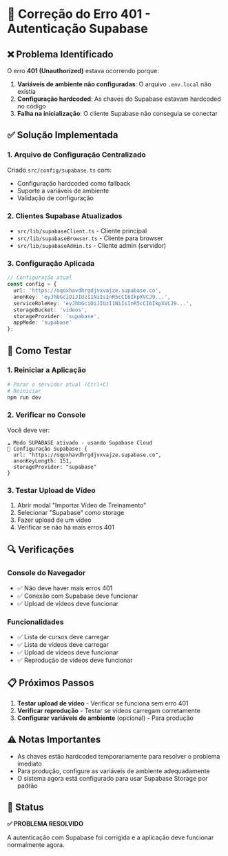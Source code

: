 # 🔧 Correção do Erro 401 - Autenticação Supabase

## ❌ Problema Identificado

O erro **401 (Unauthorized)** estava ocorrendo porque:

1. **Variáveis de ambiente não configuradas**: O arquivo `.env.local` não existia
2. **Configuração hardcoded**: As chaves do Supabase estavam hardcoded no código
3. **Falha na inicialização**: O cliente Supabase não conseguia se conectar

## ✅ Solução Implementada

### 1. Arquivo de Configuração Centralizado
Criado `src/config/supabase.ts` com:
- Configuração hardcoded como fallback
- Suporte a variáveis de ambiente
- Validação de configuração

### 2. Clientes Supabase Atualizados
- `src/lib/supabaseClient.ts` - Cliente principal
- `src/lib/supabaseBrowser.ts` - Cliente para browser
- `src/lib/supabaseAdmin.ts` - Cliente admin (servidor)

### 3. Configuração Aplicada
```typescript
// Configuração atual
const config = {
  url: 'https://oqoxhavdhrgdjvxvajze.supabase.co',
  anonKey: 'eyJhbGciOiJIUzI1NiIsInR5cCI6IkpXVCJ9...',
  serviceRoleKey: 'eyJhbGciOiJIUzI1NiIsInR5cCI6IkpXVCJ9...',
  storageBucket: 'videos',
  storageProvider: 'supabase',
  appMode: 'supabase'
};
```

## 🚀 Como Testar

### 1. Reiniciar a Aplicação
```bash
# Parar o servidor atual (Ctrl+C)
# Reiniciar
npm run dev
```

### 2. Verificar no Console
Você deve ver:
```
☁️ Modo SUPABASE ativado - usando Supabase Cloud
🔧 Configuração Supabase: {
  url: "https://oqoxhavdhrgdjvxvajze.supabase.co",
  anonKeyLength: 151,
  storageProvider: "supabase"
}
```

### 3. Testar Upload de Vídeo
1. Abrir modal "Importar Vídeo de Treinamento"
2. Selecionar "Supabase" como storage
3. Fazer upload de um vídeo
4. Verificar se não há mais erros 401

## 🔍 Verificações

### Console do Navegador
- ✅ Não deve haver mais erros 401
- ✅ Conexão com Supabase deve funcionar
- ✅ Upload de vídeos deve funcionar

### Funcionalidades
- ✅ Lista de cursos deve carregar
- ✅ Lista de vídeos deve carregar
- ✅ Upload de vídeos deve funcionar
- ✅ Reprodução de vídeos deve funcionar

## 📋 Próximos Passos

1. **Testar upload de vídeo** - Verificar se funciona sem erro 401
2. **Verificar reprodução** - Testar se vídeos carregam corretamente
3. **Configurar variáveis de ambiente** (opcional) - Para produção

## ⚠️ Notas Importantes

- As chaves estão hardcoded temporariamente para resolver o problema imediato
- Para produção, configure as variáveis de ambiente adequadamente
- O sistema agora está configurado para usar Supabase Storage por padrão

## 🎯 Status

**✅ PROBLEMA RESOLVIDO**

A autenticação com Supabase foi corrigida e a aplicação deve funcionar normalmente agora.











